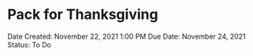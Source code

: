 # Pack for Thanksgiving

Date Created: November 22, 2021 1:00 PM
Due Date: November 24, 2021
Status: To Do